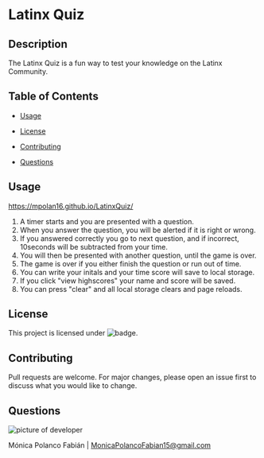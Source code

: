 # Latinx Quiz
## Description

The Latinx Quiz is a fun way to test your knowledge on the Latinx Community.

## Table of Contents

* [Usage](#usage)

* [License](#license)

* [Contributing](#contributing)

* [Questions](#questions)


## Usage

https://mpolan16.github.io/LatinxQuiz/

1. A timer starts and you are presented with a question.
2. When you answer the question, you will be alerted if it is right or wrong.
3. If you answered correctly you go to next question, and if incorrect, 10seconds will be subtracted from your time.
4. You will then be presented with another question, until the game is over.
5. The game is over if you either finish the question or run out of time.
6. You can write your initals and your time score will save to local storage.
7. If you click "view highscores" your name and score will be saved.
8. You can press "clear" and all local storage clears and page reloads.

## License
 This project is licensed under ![badge](https://img.shields.io/badge/License-MIT-blue).

## Contributing
Pull requests are welcome. For major changes, please open an issue first to discuss what you would like to change.

## Questions

![picture of developer](https://avatars3.githubusercontent.com/u/60660512?v=4)

Mónica Polanco Fabián | MonicaPolancoFabian15@gmail.com
